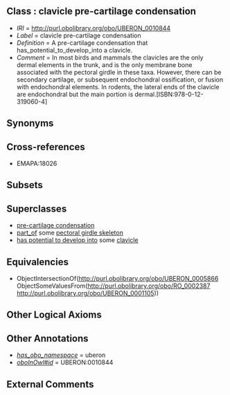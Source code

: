 
## Class : clavicle pre-cartilage condensation

 * *IRI* = http://purl.obolibrary.org/obo/UBERON_0010844
 * *Label* = clavicle pre-cartilage condensation
 * *Definition* = A pre-cartilage condensation that has_potential_to_develop_into a clavicle.
 * *Comment* = In most birds and mammals the clavicles are the only dermal elements in the trunk, and is the only membrane bone associated with the pectoral girdle in these taxa. However, there can be secondary cartilage, or subsequent endochondral ossification, or fusion with endochondral elements. In rodents, the lateral ends of the clavicle are endochondral but the main portion is dermal.[ISBN:978-0-12-319060-4]

## Synonyms


## Cross-references

 * EMAPA:18026

## Subsets


## Superclasses

 * [pre-cartilage condensation](../../UBERON/66/UBERON_0005866.md)
 * [part_of](../../BFO/50/BFO_0000050.md) some [pectoral girdle skeleton](../../UBERON/31/UBERON_0007831.md)
 * [has potential to develop into](../../RO/87/RO_0002387.md) some [clavicle](../../UBERON/05/UBERON_0001105.md)

## Equivalencies

 * ObjectIntersectionOf(<http://purl.obolibrary.org/obo/UBERON_0005866> ObjectSomeValuesFrom(<http://purl.obolibrary.org/obo/RO_0002387> <http://purl.obolibrary.org/obo/UBERON_0001105>))

## Other Logical Axioms


## Other Annotations

 * *[has_obo_namespace](../../ce/oboInOwl#hasOBONamespace.md)* = uberon
 * *[oboInOwl#id](../../id/oboInOwl#id.md)* = UBERON:0010844

## External Comments

